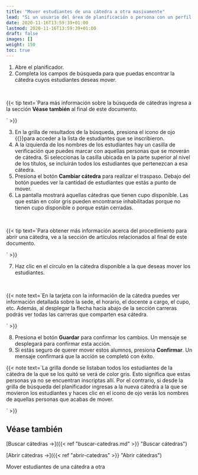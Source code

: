```yaml
---
title: "Mover estudiantes de una cátedra a otra masivamente"
lead: "Si un usuario del área de planificación o persona con un perfil que se lo permite desea, por algún motivo, mover a los estudiantes que están registrados en una cátedra a otra de manera masiva puede usar esta funcionalidad para realizar esta acción."
date: 2020-11-16T13:59:39+01:00
lastmod: 2020-11-16T13:59:39+01:00
draft: false
images: []
weight: 150
toc: true
---
```


1. Abre el planificador.
1. Completa los campos de búsqueda para que puedas encontrar la cátedra cuyos estudiantes deseas mover. 
<br>

{{< tip text=`Para más información sobre la búsqueda de cátedras ingresa a la sección <b>Véase también</b> al final de este documento.

` >}}
<br>

3. En la grilla de resultados de la búsqueda, presiona el icono de ojo {{<inline-icon image="eye.png" alt="eye icon">}}para acceder a la lista de estudiantes que se inscribieron. 
4. A la izquierda de los nombres de los estudiantes hay un casilla de verificación que puedes marcar con aquellas personas que se moverán de cátedra. Si seleccionas la casilla ubicada en la parte superior al nivel de los títulos, se incluirán todos los estudiantes que pertenezcan a esa cátedra.
5. Presiona el botón **Cambiar cátedra** para realizar el traspaso. Debajo del botón puedes ver la cantidad de estudiantes que estás a punto de mover.
6. La pantalla mostrará aquellas cátedras que tienen cupo disponible. Las que están en color gris pueden encontrarse inhabilitadas porque no tienen cupo disponible o porque están cerradas.
<br>

{{< tip text=`Para obtener más información acerca del procedimiento para abrir una cátedra, ve a la sección de artículos relacionados al final de este documento.

` >}}
<br>

7. Haz clic en el círculo en la cátedra disponible a la que deseas mover los estudiantes.
<br>

{{< note text=`En la tarjeta con la información de la cátedra puedes ver información detallada sobre la sede, el horario, el docente a cargo, el cupo, etc. Además, al desplegar la flecha hacia abajo de la sección carreras podrás ver todas las carreras que comparten esa cátedra.

` >}}
<br>

8. Presiona el botón **Guardar** para confirmar los cambios. Un mensaje se desplegará para confirmar esta acción.
9. Si estás seguro de querer mover estos alumnos, presiona **Confirmar**. Un mensaje confirmará que la acción se completó con éxito. 

{{< note text=`La grilla donde se listaban todos los estudiantes de la cátedra de la que se los quitó se verá de color gris. Esto significa que estas personas ya no se encuentran inscriptas allí. 
Por el contrario, si desde la grilla de búsqueda del planificador ingresas a la nueva cátedra a la que se movieron los estudiantes y haces clic en el icono de ojo verás los nombres de aquellas personas que acabas de mover.

` >}}
<br>

## Véase también

[Buscar cátedras →]({{< ref "buscar-catedras.md" >}} "Buscar cátedras")
<br/>

[Abrir cátedras →]({{< ref "abrir-catedras" >}} "Abrir cátedras")
<br>

Mover estudiantes de una cátedra a otra
